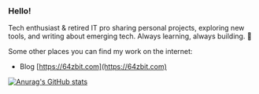 ### Hello!

Tech enthusiast & retired IT pro sharing personal projects, exploring new tools, and writing about emerging tech. Always learning, always building. 🚀


Some other places you can find my work on the internet:

* Blog [https://64zbit.com](https://64zbit.com)


[![Anurag's GitHub stats](https://github-readme-stats.vercel.app/api?username=dougpark&show_icons=true&theme=dark)](https://github.com/anuraghazra/github-readme-stats)

<!--
**dougpark/dougpark** is a ✨ _special_ ✨ repository because its `README.md` (this file) appears on your GitHub profile.

Here are some ideas to get you started:

- 🔭 I’m currently working on ...
- 🌱 I’m currently learning ...
- 👯 I’m looking to collaborate on ...
- 🤔 I’m looking for help with ...
- 💬 Ask me about ...
- 📫 How to reach me: ...
- 😄 Pronouns: ...
- ⚡ Fun fact: ...
-->
